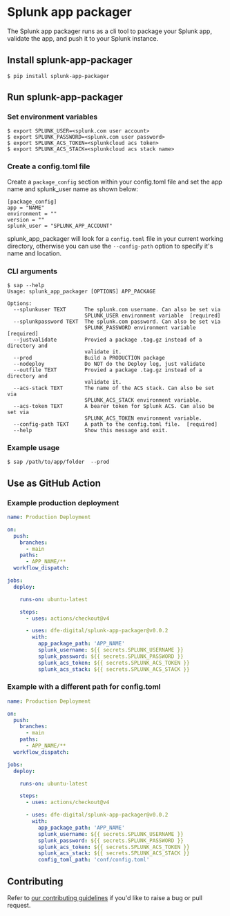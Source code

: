 # Splunk app packager

The Splunk app packager runs as a cli tool to package your Splunk app, validate the app, and push it to your Splunk instance.

## Install splunk-app-packager

```shell
$ pip install splunk-app-packager
```

## Run splunk-app-packager

### Set environment variables

```shell
$ export SPLUNK_USER=<splunk.com user account>
$ export SPLUNK_PASSWORD=<splunk.com user password>
$ export SPLUNK_ACS_TOKEN=<splunkcloud acs token>
$ export SPLUNK_ACS_STACK=<splunkcloud acs stack name>
```

### Create a config.toml file

Create a `package_config` section within your config.toml file and set the app name and splunk_user name as shown below:
```
[package_config]
app = "NAME"
environment = ""
version = ""
splunk_user = "SPLUNK_APP_ACCOUNT"
```

splunk_app_packager will look for a `config.toml` file in your current working directory, otherwise you can use the `--config-path` option to specify it's name and location.

### CLI arguments

```shell
$ sap --help
Usage: splunk_app_packager [OPTIONS] APP_PACKAGE

Options:
  --splunkuser TEXT      The splunk.com username. Can also be set via
                         SPLUNK_USER environment variable  [required]
  --splunkpassword TEXT  The splunk.com password. Can also be set via
                         SPLUNK_PASSWORD environment variable  [required]
  --justvalidate         Provied a package .tag.gz instead of a directory and
                         validate it.
  --prod                 Build a PRODUCTION package
  --nodeploy             Do NOT do the Deploy leg, just validate
  --outfile TEXT         Provied a package .tag.gz instead of a directory and
                         validate it.
  --acs-stack TEXT       The name of the ACS stack. Can also be set via
                         SPLUNK_ACS_STACK environment variable.
  --acs-token TEXT       A bearer token for Splunk ACS. Can also be set via
                         SPLUNK_ACS_TOKEN environment variable.
  --config-path TEXT     A path to the config.toml file.  [required]
  --help                 Show this message and exit.
```

### Example usage

```shell
$ sap /path/to/app/folder  --prod
```

## Use as GitHub Action

### Example production deployment

```yaml
name: Production Deployment 

on:
  push:
    branches:
      - main
    paths:
      - APP_NAME/**
  workflow_dispatch:

jobs:
  deploy:

    runs-on: ubuntu-latest

    steps:
      - uses: actions/checkout@v4

      - uses: dfe-digital/splunk-app-packager@v0.0.2
        with:
          app_package_path: 'APP_NAME'
          splunk_username: ${{ secrets.SPLUNK_USERNAME }}
          splunk_password: ${{ secrets.SPLUNK_PASSWORD }}
          splunk_acs_token: ${{ secrets.SPLUNK_ACS_TOKEN }}
          splunk_acs_stack: ${{ secrets.SPLUNK_ACS_STACK }}
```

### Example with a different path for config.toml

```yaml
name: Production Deployment 

on:
  push:
    branches:
      - main
    paths:
      - APP_NAME/**
  workflow_dispatch:

jobs:
  deploy:

    runs-on: ubuntu-latest

    steps:
      - uses: actions/checkout@v4

      - uses: dfe-digital/splunk-app-packager@v0.0.2
        with:
          app_package_path: 'APP_NAME'
          splunk_username: ${{ secrets.SPLUNK_USERNAME }}
          splunk_password: ${{ secrets.SPLUNK_PASSWORD }}
          splunk_acs_token: ${{ secrets.SPLUNK_ACS_TOKEN }}
          splunk_acs_stack: ${{ secrets.SPLUNK_ACS_STACK }}
          config_toml_path: 'conf/config.toml' 
```

## Contributing
Refer to [our contributing guidelines](.github/CONTRIBUTING.md) if you'd like to raise a bug or pull request.